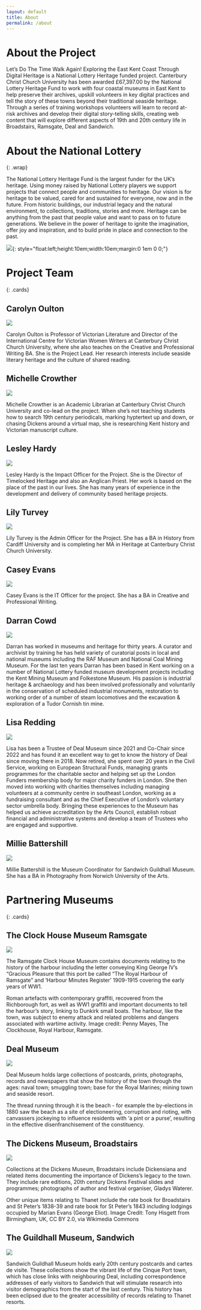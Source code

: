 ```yaml
---
layout: default
title: About
permalink: /about
---
```


# About the Project

Let’s Do The Time Walk Again! Exploring the East Kent Coast Through Digital Heritage is a National Lottery Heritage funded project. Canterbury Christ Church University has been awarded £67,397.00 by the National Lottery Heritage Fund to work with four coastal museums in East Kent to help preserve their archives, upskill volunteers in key digital practices and tell the story of these towns beyond their traditional seaside heritage. Through a series of training workshops volunteers will learn to record at-risk archives and develop their digital story-telling skills, creating web content that will explore different aspects of 19th and 20th century life in Broadstairs, Ramsgate, Deal and Sandwich.


# About the National Lottery
{: .wrap}

The National Lottery Heritage Fund is the largest funder for the UK’s heritage. Using money raised by National Lottery players we support projects that connect people and communities to heritage. Our vision is for heritage to be valued, cared for and sustained for everyone, now and in the future. From historic buildings, our industrial legacy and the natural environment, to collections, traditions, stories and more. Heritage can be anything from the past that people value and want to pass on to future generations. We believe in the power of heritage to ignite the imagination, offer joy and inspiration, and to build pride in place and connection to the past.

![](TNLHF_English_Acknowledgement_Stamp_Colour_PNG.png){: style="float:left;height:10em;width:10em;margin:0 1em 0 0;"}


# Project Team 
{: .cards}

## Carolyn Oulton

![](Oulton.jpg)

Carolyn Oulton is Professor of Victorian Literature and Director of the International Centre for Victorian Women Writers at Canterbury Christ Church University, where she also teaches on the Creative and Professional Writing BA. She is the Project Lead. Her research interests include seaside literary heritage and the culture of shared reading.

## Michelle Crowther

![](Crowther.jpg)

Michelle Crowther is an Academic Librarian at Canterbury Christ Church University and co-lead on the project. When she’s not teaching students how to search 19th century periodicals, marking hyptertext up and down, or chasing Dickens around a virtual map, she is researching Kent history and Victorian manuscript culture.

## Lesley Hardy

![](Hardy.jpg)

Lesley Hardy is the Impact Officer for the Project. She is the Director of Timelocked Heritage and also an Anglican Priest. Her work is based on the place of the past in our lives. She has many years of experience in the development and delivery of community based heritage projects.

## Lily Turvey

![](Turvey.jpg)

Lily Turvey is the Admin Officer for the Project. She has a BA in History from Cardiff University and is completing her MA in Heritage at Canterbury Christ Church University.

## Casey Evans

![](Placeholder.jpg)

Casey Evans is the IT Officer for the project. She has a BA in Creative and Professional Writing.

## Darran Cowd

![](darran_cowd.jpg)

Darran has worked in museums and heritage for thirty years. A curator and archivist by training he has held variety of curatorial posts in local and national museums including the RAF Museum and National Coal Mining Museum. For the last ten years Darran has been based in Kent working on a number of National Lottery funded museum development projects including the Kent Mining Museum and Folkestone Museum. His passion is industrial heritage & archaeology and has been involved professionally and voluntarily in the conservation of scheduled industrial monuments, restoration to working order of a number of steam locomotives and the excavation & exploration of a Tudor Cornish tin mine.

## Lisa Redding

![](Placeholder.jpg)

Lisa has been a Trustee of Deal Museum since 2021 and Co-Chair since 2022 and has found it an excellent way to get to know the history of Deal since moving there in 2018.  Now retired, she spent over 20 years in the Civil Service, working on European Structural Funds, managing grants programmes for the charitable sector and helping set up the London Funders membership body for major charity funders in London.  She then moved into working with charities themselves including managing volunteers at a community centre in southeast London, working as a fundraising consultant and as the Chief Executive of London’s voluntary sector umbrella body.  Bringing these experiences to the Museum has helped us achieve accreditation by the Arts Council, establish robust financial and administrative systems and develop a team of Trustees who are engaged and supportive.

## Millie Battershill

![](Placeholder.jpg)

Millie Battershill is the Museum Coordinator for Sandwich Guildhall Museum. She has a BA in Photography from Norwich University of the Arts.


# Partnering Museums
{: .cards}

## The Clock House Museum Ramsgate

![](The_Clock_House_Museum_Ramsgate.jpg)

The Ramsgate Clock House Museum contains documents relating to the history of the harbour including the letter conveying King George IV’s “Gracious Pleasure that this port be called “The Royal Harbour of Ramsgate” and ‘Harbour Minutes Register’ 1909-1915 covering the early years of WW1. 

Roman artefacts with contemporary graffiti, recovered from the Richborough fort, as well as WW1 graffiti and important documents to tell the harbour’s story, linking to Dunkirk small boats. The harbour, like the town, was subject to enemy attack and related problems and dangers associated with wartime activity. Image credit: Penny Mayes, The Clockhouse, Royal Harbour, Ramsgate.

## Deal Museum

![](Deal_Museum.jpg)

Deal Museum holds large collections of postcards, prints, photographs, records and newspapers that show the history of the town through the ages: naval town; smuggling town; base for the Royal Marines; mining town and seaside resort. 

The thread running through it is the beach - for example the by-elections in 1880 saw the beach as a site of electioneering, corruption and rioting, with canvassers jockeying to influence residents with ‘a pint or a purse’, resulting in the effective disenfranchisement of the constituency.

## The Dickens Museum, Broadstairs

![](The_Dickens_Museum_Broadstairs.jpg)

Collections at the Dickens Museum, Broadstairs include Dickensiana and related items documenting the importance of Dickens’s legacy to the town. They include rare editions, 20th century Dickens Festival slides and programmes; photographs of author and festival organiser, Gladys Waterer. 

Other unique items relating to Thanet include the rate book for Broadstairs and St Peter’s 1838-39 and rate book for St Peter’s 1843 including lodgings occupied by Marian Evans (George Eliot). Image Credit: Tony Hisgett from Birmingham, UK, CC BY 2.0, via Wikimedia Commons

## The Guildhall Museum, Sandwich

![](The_Guildhall_Museum_Sandwich.jpg)

Sandwich Guildhall Museum holds early 20th century postcards and cartes de visite. These collections show the vibrant life of the Cinque Port town, which has close links with neighbouring Deal, including correspondence addresses of early visitors to Sandwich that will stimulate research into visitor demographics from the start of the last century. This history has been eclipsed due to the greater accessibility of records relating to Thanet resorts.
